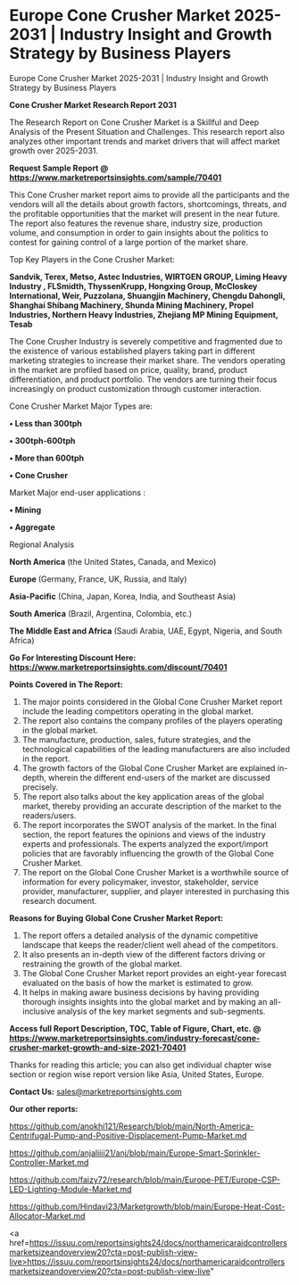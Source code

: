 # Europe Cone Crusher Market 2025-2031 | Industry Insight and Growth Strategy by Business Players
Europe Cone Crusher Market 2025-2031 | Industry Insight and Growth Strategy by Business Players

<strong>Cone Crusher Market Research Report 2031</strong>

The Research Report on Cone Crusher Market is a Skillful and Deep Analysis of the Present Situation and Challenges. This research report also analyzes other important trends and market drivers that will affect market growth over 2025-2031.

<strong>Request Sample Report @ <a href=https://www.marketreportsinsights.com/sample/70401>https://www.marketreportsinsights.com/sample/70401</a></strong>

This Cone Crusher market report aims to provide all the participants and the vendors will all the details about growth factors, shortcomings, threats, and the profitable opportunities that the market will present in the near future. The report also features the revenue share, industry size, production volume, and consumption in order to gain insights about the politics to contest for gaining control of a large portion of the market share.

Top Key Players in the Cone Crusher Market:

<strong>Sandvik, Terex, Metso, Astec Industries, WIRTGEN GROUP, Liming Heavy Industry , FLSmidth, ThyssenKrupp, Hongxing Group, McCloskey International, Weir, Puzzolana, Shuangjin Machinery, Chengdu Dahongli, Shanghai Shibang Machinery, Shunda Mining Machinery, Propel Industries, Northern Heavy Industries, Zhejiang MP Mining Equipment, Tesab</strong>

The Cone Crusher Industry is severely competitive and fragmented due to the existence of various established players taking part in different marketing strategies to increase their market share. The vendors operating in the market are profiled based on price, quality, brand, product differentiation, and product portfolio. The vendors are turning their focus increasingly on product customization through customer interaction.

Cone Crusher Market Major Types are:

<strong>• Less than 300tph

• 300tph-600tph

• More than 600tph

• Cone Crusher</strong>

Market Major end-user applications :

<strong>• Mining

• Aggregate</strong>

Regional Analysis

</u><strong><b>North America</b></strong> (the United States, Canada, and Mexico)

<strong><b>Europe </b></strong>(Germany, France, UK, Russia, and Italy)

<strong><b>Asia-Pacific</b></strong> (China, Japan, Korea, India, and Southeast Asia)

<strong><b>South America</b></strong> (Brazil, Argentina, Colombia, etc.)

<strong><b>The Middle East and Africa</b></strong> (Saudi Arabia, UAE, Egypt, Nigeria, and South Africa)

<strong>Go For Interesting Discount Here: <a href=https://www.marketreportsinsights.com/discount/70401>https://www.marketreportsinsights.com/discount/70401</a></strong>

<strong>Points Covered in The Report:</strong>
<ol>
  <li>The major points considered in the Global Cone Crusher Market report include the leading competitors operating in the global market.</li>
  <li>The report also contains the company profiles of the players operating in the global market.</li>
  <li>The manufacture, production, sales, future strategies, and the technological capabilities of the leading manufacturers are also included in the report.</li>
  <li>The growth factors of the Global Cone Crusher Market are explained in-depth, wherein the different end-users of the market are discussed precisely.</li>
  <li>The report also talks about the key application areas of the global market, thereby providing an accurate description of the market to the readers/users.</li>
  <li>The report incorporates the SWOT analysis of the market. In the final section, the report features the opinions and views of the industry experts and professionals. The experts analyzed the export/import policies that are favorably influencing the growth of the Global Cone Crusher Market.</li>
  <li>The report on the Global Cone Crusher Market is a worthwhile source of information for every policymaker, investor, stakeholder, service provider, manufacturer, supplier, and player interested in purchasing this research document.</li>
</ol>
<strong>Reasons for Buying Global Cone Crusher Market Report:</strong>

<ol>
  <li>The report offers a detailed analysis of the dynamic competitive landscape that keeps the reader/client well ahead of the competitors.</li>
  <li>It also presents an in-depth view of the different factors driving or restraining the growth of the global market.</li>
  <li>The Global Cone Crusher Market report provides an eight-year forecast evaluated on the basis of how the market is estimated to grow.</li>
  <li>It helps in making aware business decisions by having providing thorough insights insights into the global market and by making an all-inclusive analysis of the key market segments and sub-segments.</li>
</ol>
<strong>Access full Report Description, TOC, Table of Figure, Chart, etc. @ <a href=https://www.marketreportsinsights.com/industry-forecast/cone-crusher-market-growth-and-size-2021-70401>https://www.marketreportsinsights.com/industry-forecast/cone-crusher-market-growth-and-size-2021-70401</a></strong>


Thanks for reading this article; you can also get individual chapter wise section or region wise report version like Asia, United States, Europe.

<strong>Contact Us:</strong>
sales@marketreportsinsights.com

<strong>Our other reports:</strong>

<a href=https://github.com/anokhi121/Research/blob/main/North-America-Centrifugal-Pump-and-Positive-Displacement-Pump-Market.md>https://github.com/anokhi121/Research/blob/main/North-America-Centrifugal-Pump-and-Positive-Displacement-Pump-Market.md</a>

<a href=https://github.com/anjaliiii21/anj/blob/main/Europe-Smart-Sprinkler-Controller-Market.md>https://github.com/anjaliiii21/anj/blob/main/Europe-Smart-Sprinkler-Controller-Market.md</a>

<a href=https://github.com/faizy72/research/blob/main/Europe-PET/Europe-CSP-LED-Lighting-Module-Market.md>https://github.com/faizy72/research/blob/main/Europe-PET/Europe-CSP-LED-Lighting-Module-Market.md</a>

<a href=https://github.com/Hindavi23/Marketgrowth/blob/main/Europe-Heat-Cost-Allocator-Market.md>https://github.com/Hindavi23/Marketgrowth/blob/main/Europe-Heat-Cost-Allocator-Market.md</a>

<a href=https://issuu.com/reportsinsights24/docs/northamericaraidcontrollersmarketsizeandoverview20?cta=post-publish-view-live>https://issuu.com/reportsinsights24/docs/northamericaraidcontrollersmarketsizeandoverview20?cta=post-publish-view-live</a>"
